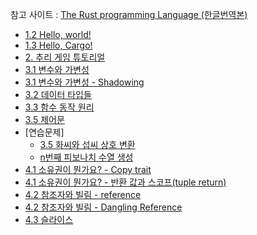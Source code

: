 참고 사이트 : [The Rust programming Language (한글번역본)](https://rinthel.github.io/rust-lang-book-ko/foreword.html)

* [1.2 Hello, world!](./hello_world)
* [1.3 Hello, Cargo!](./hello_cargo)
* [2. 추리 게임 튜토리얼](./guessing_game)
* [3.1 변수와 가변성](./variables)
* [3.1 변수와 가변성 - Shadowing](./shadowing)
* [3.2 데이터 타입들](./data_type)
* [3.3 함수 동작 원리](./functions)
* [3.5 제어문](./branches)
* [연습문제]
    * [3.5 화씨와 섭씨 상호 변환](./exam/chapter3_degree)
    * [n번째 피보나치 수열 생성](./exam/chapter3_fibonacci)
* [4.1 소유권이 뭔가요? - Copy trait](./takes_ownership)
* [4.1 소유권이 뭔가요? - 반환 값과 스코프(tuple return)](./ownership_tuple)
* [4.2 참조자와 빌림 - reference](./ownership_reference)
* [4.2 참조자와 빌림 - Dangling Reference](./dangling_reference)
* [4.3 슬라이스](./slice_first_word)

